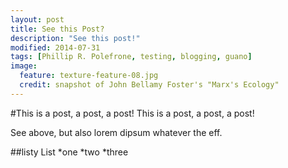 ```yaml
---
layout: post
title: See this Post?
description: "See this post!"
modified: 2014-07-31
tags: [Phillip R. Polefrone, testing, blogging, guano]
image:
  feature: texture-feature-08.jpg
  credit: snapshot of John Bellamy Foster's "Marx's Ecology"
---
```


#This is a post, a post, a post! This is a post, a post, a post!

See above, but also lorem dipsum whatever the eff.

##listy List
*one
*two
*three